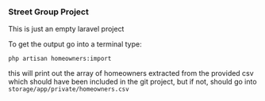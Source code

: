 ### Street Group Project

This is just an empty laravel project

To get the output go into a terminal type:
```
php artisan homeowners:import
```

this will print out the array of homeowners extracted from the provided
csv which should have been included in the git project, but if not, 
should go into `storage/app/private/homeowners.csv`
